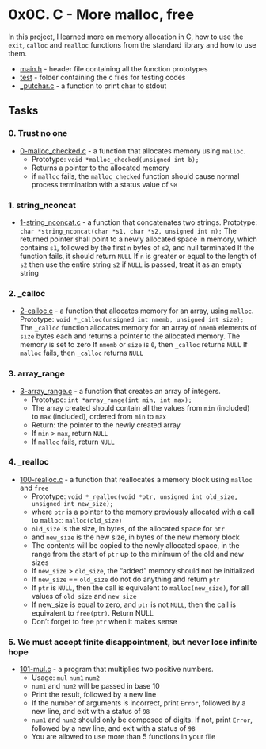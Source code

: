 # 0x0C. C - More malloc, free

In this project, I learned more on memory allocation in C, how to use the ```exit```, ```calloc``` and ```realloc``` functions from the standard library and how to use them.
- [main.h](https://github.com/jacobgbemi/alx-low_level_programming/blob/main/0x0C-more_malloc_free/main.h) - header file containing all the function prototypes
- [test](https://github.com/jacobgbemi/alx-low_level_programming/tree/main/0x0C-more_malloc_free/test) - folder containing the c files for testing codes
- [_putchar.c](https://github.com/jacobgbemi/alx-low_level_programming/blob/main/0x0C-more_malloc_free/_putchar.c) - a function to print char to stdout

## Tasks
### 0. Trust no one
- [0-malloc_checked.c](https://github.com/jacobgbemi/alx-low_level_programming/blob/main/0x0C-more_malloc_free/0-malloc_checked.c) - a function that allocates memory using ```malloc```.
  - Prototype: ```void *malloc_checked(unsigned int b);```
  - Returns a pointer to the allocated memory
  - if ```malloc``` fails, the ```malloc_checked``` function should cause normal process termination with a status value of ```98```

### 1. string_nconcat
- [1-string_nconcat.c](https://github.com/jacobgbemi/alx-low_level_programming/blob/main/0x0C-more_malloc_free/1-string_nconcat.c) - a function that concatenates two strings.
Prototype: ```char *string_nconcat(char *s1, char *s2, unsigned int n);```
The returned pointer shall point to a newly allocated space in memory, which contains ```s1```, followed by the first ```n``` bytes of ```s2```, and null terminated
If the function fails, it should return ```NULL```
If ```n``` is greater or equal to the length of ```s2``` then use the entire string ```s2```
if ```NULL``` is passed, treat it as an empty string

### 2. _calloc
- [2-calloc.c](https://github.com/jacobgbemi/alx-low_level_programming/blob/main/0x0C-more_malloc_free/2-calloc.c) - a function that allocates memory for an array, using ```malloc```.
  Prototype: ```void *_calloc(unsigned int nmemb, unsigned int size);```
  The ```_calloc``` function allocates memory for an array of ```nmemb``` elements of ```size``` bytes each and returns a pointer to the allocated memory.
  The memory is set to zero
  If ```nmemb``` or ```size``` is ```0```, then ```_calloc``` returns ```NULL```
  If ```malloc``` fails, then ```_calloc``` returns ```NULL```

### 3. array_range
- [3-array_range.c](https://github.com/jacobgbemi/alx-low_level_programming/blob/main/0x0C-more_malloc_free/3-array_range.c) - a function that creates an array of integers.
  - Prototype: ```int *array_range(int min, int max);```
  - The array created should contain all the values from ```min``` (included) to ```max``` (included), ordered from ```min``` to ```max```
  - Return: the pointer to the newly created array
  - If ```min``` > ```max```, return ```NULL```
  - If ```malloc``` fails, return ```NULL```

### 4. _realloc
- [100-realloc.c](https://github.com/jacobgbemi/alx-low_level_programming/blob/main/0x0C-more_malloc_free/100-realloc.c) - a function that reallocates a memory block using ```malloc``` and ```free```
  - Prototype: ```void *_realloc(void *ptr, unsigned int old_size, unsigned int new_size);```
  - where ```ptr``` is a pointer to the memory previously allocated with a call to ```malloc```: ```malloc(old_size)```
  - ```old_size``` is the size, in bytes, of the allocated space for ```ptr```
  - and ```new_size``` is the new size, in bytes of the new memory block
  - The contents will be copied to the newly allocated space, in the range from the start of ```ptr``` up to the minimum of the old and new sizes
  - If ```new_size``` > ```old_size```, the “added” memory should not be initialized
  - If ```new_size``` == ```old_size``` do not do anything and return ```ptr```
  - If ```ptr``` is ```NULL```, then the call is equivalent to ```malloc(new_size)```, for all values of ```old_size``` and ```new_size```
  - If new_size is equal to zero, and ```ptr``` is not ```NULL```, then the call is equivalent to ```free(ptr)```. Return NULL
  - Don’t forget to free ```ptr``` when it makes sense

### 5. We must accept finite disappointment, but never lose infinite hope
- [101-mul.c](https://github.com/jacobgbemi/alx-low_level_programming/blob/main/0x0C-more_malloc_free/101-mul.c) - a program that multiplies two positive numbers.
  - Usage: ```mul``` ```num1``` ```num2```
  - ```num1``` and ```num2``` will be passed in base 10
  - Print the result, followed by a new line
  - If the number of arguments is incorrect, print ```Error```, followed by a new line, and exit with a status of ```98```
  - ```num1``` and ```num2``` should only be composed of digits. If not, print ```Error```, followed by a new line, and exit with a status of ```98```
  - You are allowed to use more than 5 functions in your file
